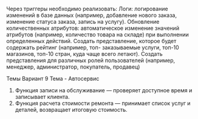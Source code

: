 Через триггеры необходимо реализовать:
Логи: логирование изменений в базе данных (например, добавление нового
заказа, изменение статуса заказа, запись на услугу).
Обновление количественных атрибутов: автоматическое изменение значений атрибутов (например, количество товара на складе) при выполнении определенных действий.
Создать представление, которое будет содержать рейтинг (например, топ- заказываемые услуги, топ-10 магазинов, топ-10 стран, куда чаще всего летают). Создать представления для различных ролей пользователей (например, менеджер, администратор, покупатель, продавец)

Темы
Вариант 9
Тема - Автосервис
1) Функция записи на обслуживание — проверяет доступное время и записывает клиента.
2) Функция расчета стоимости ремонта — принимает список услуг и деталей, возвращает итоговую стоимость.
